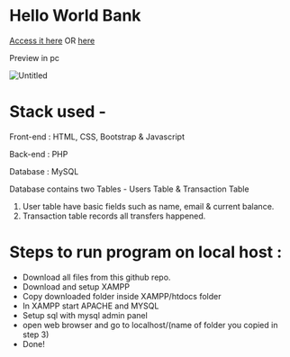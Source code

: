 # Hello World Bank
[Access it here](https://helloworldcreditsystem.000webhostapp.com/)  OR [here](http://helloworldbank.rf.gd/)

Preview in pc

![Untitled](https://user-images.githubusercontent.com/55830493/122136830-efc85d00-ce60-11eb-88dd-f70db2f00318.png)

# Stack used -

Front-end : HTML, CSS, Bootstrap & Javascript

Back-end : PHP

Database : MySQL

Database contains two Tables - Users Table & Transaction Table

   1) User table have basic fields such as name, email & current balance.
   2) Transaction table records all transfers happened.


# Steps to run program on local host :

* Download all files from this github repo.
* Download and setup XAMPP
* Copy downloaded folder inside XAMPP/htdocs folder
* In XAMPP start APACHE and MYSQL
* Setup sql with mysql admin panel
* open web browser and go to localhost/(name of folder you copied in step 3)
* Done!

